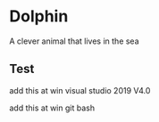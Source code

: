 # Dolphin
A clever animal that lives in the sea

## Test

add this at win visual studio 2019 V4.0

add this at win git bash
